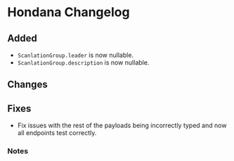 # Hondana Changelog

## Added
- `ScanlationGroup.leader` is now nullable.
- `ScanlationGroup.description` is now nullable.

## Changes

## Fixes
- Fix issues with the rest of the payloads being incorrectly typed and now all endpoints test correctly.

### Notes
